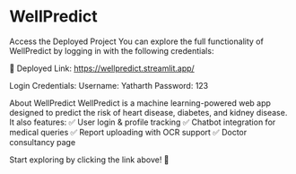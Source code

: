 # WellPredict
Access the Deployed Project
You can explore the full functionality of WellPredict by logging in with the following credentials:

🔗 Deployed Link: https://wellpredict.streamlit.app/

Login Credentials:
Username: Yatharth
Password: 123


About WellPredict
WellPredict is a machine learning-powered web app designed to predict the risk of heart disease, diabetes, and kidney disease. It also features:
✅ User login & profile tracking
✅ Chatbot integration for medical queries
✅ Report uploading with OCR support
✅ Doctor consultancy page

Start exploring by clicking the link above! 🚀
